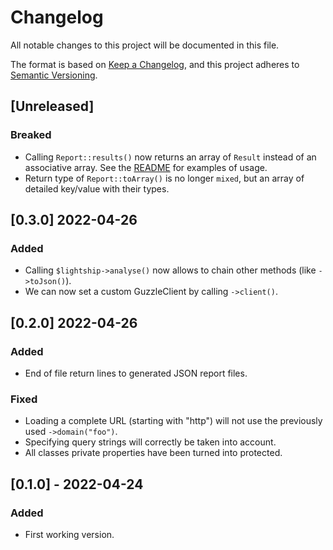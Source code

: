 # Changelog
All notable changes to this project will be documented in this file.

The format is based on [Keep a Changelog](https://keepachangelog.com/en/1.0.0/),
and this project adheres to [Semantic Versioning](https://semver.org/spec/v2.0.0.html).

## [Unreleased]

### Breaked

- Calling `Report::results()` now returns an array of `Result` instead of an associative array. See the [README](README.md#3-set-a-response-callback) for examples of usage.
- Return type of `Report::toArray()` is no longer `mixed`, but an array of detailed key/value with their types.

## [0.3.0] 2022-04-26

### Added

- Calling `$lightship->analyse()` now allows to chain other methods (like `->toJson()`).
- We can now set a custom GuzzleClient by calling `->client()`.

## [0.2.0] 2022-04-26

### Added

- End of file return lines to generated JSON report files.

### Fixed

- Loading a complete URL (starting with "http") will not use the previously used `->domain("foo")`.
- Specifying query strings will correctly be taken into account.
- All classes private properties have been turned into protected.

## [0.1.0] - 2022-04-24

### Added

- First working version.
